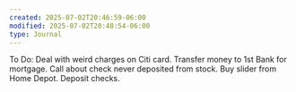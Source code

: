 ```yaml
---
created: 2025-07-02T20:46:59-06:00
modified: 2025-07-02T20:48:54-06:00
type: Journal
---
```


To Do:
Deal with weird charges on Citi card.
Transfer money to 1st Bank for mortgage.
Call about check never deposited from stock.
Buy slider from Home Depot.
Deposit checks.

